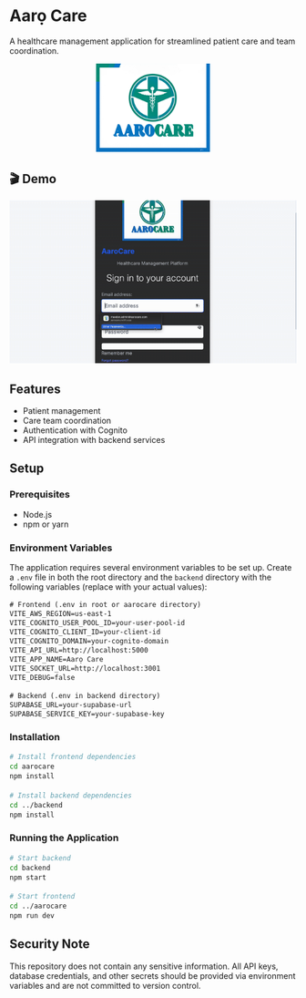 # Aarọ Care

A healthcare management application for streamlined patient care and team coordination.

<div align="center">
  <img src="./aarocare/src/components/auth/Logo.jpeg" alt="AaroCare Logo" width="200"/>
</div>



## 🎬 Demo
![AaroCare Demo](./demos/ezgif.com-crop.gif)

## Features

- Patient management
- Care team coordination
- Authentication with Cognito
- API integration with backend services

## Setup

### Prerequisites

- Node.js
- npm or yarn

### Environment Variables

The application requires several environment variables to be set up. Create a `.env` file in both the root directory and the `backend` directory with the following variables (replace with your actual values):

```
# Frontend (.env in root or aarocare directory)
VITE_AWS_REGION=us-east-1
VITE_COGNITO_USER_POOL_ID=your-user-pool-id
VITE_COGNITO_CLIENT_ID=your-client-id
VITE_COGNITO_DOMAIN=your-cognito-domain
VITE_API_URL=http://localhost:5000
VITE_APP_NAME=Aarọ Care
VITE_SOCKET_URL=http://localhost:3001
VITE_DEBUG=false

# Backend (.env in backend directory)
SUPABASE_URL=your-supabase-url
SUPABASE_SERVICE_KEY=your-supabase-key
```

### Installation

```bash
# Install frontend dependencies
cd aarocare
npm install

# Install backend dependencies
cd ../backend
npm install
```

### Running the Application

```bash
# Start backend
cd backend
npm start

# Start frontend
cd ../aarocare
npm run dev
```

## Security Note

This repository does not contain any sensitive information. All API keys, database credentials, and other secrets should be provided via environment variables and are not committed to version control.

